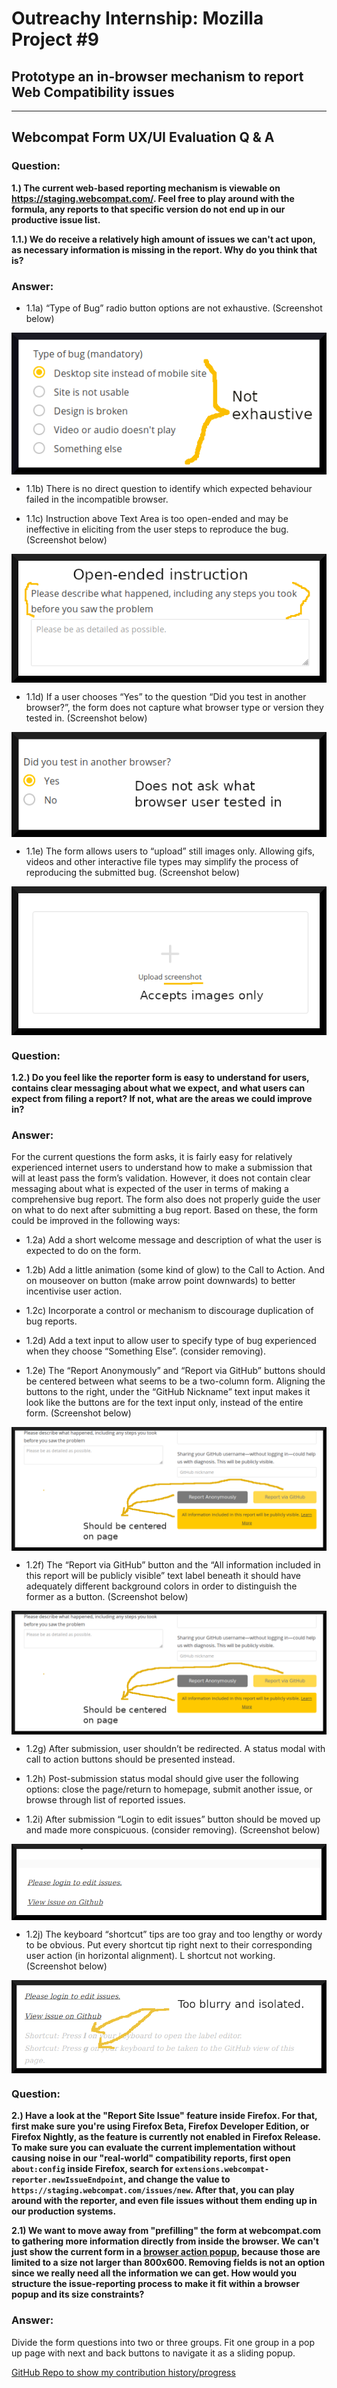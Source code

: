 # **Outreachy Internship: Mozilla Project** \#9

## **Prototype an in-browser mechanism to report Web Compatibility issues**
---

## **Webcompat Form UX/UI Evaluation Q & A**

### **Question:**

**1.) The current web-based reporting mechanism is viewable on https://staging.webcompat.com/. Feel free to play around with the formula, any reports to that specific version do not end up in our productive issue list.**

**1.1.) We do receive a relatively high amount of issues we can't act upon, as necessary information is missing in the report. Why do you think that is?**

### **Answer:**

* 1.1a) “Type of Bug” radio button options are not exhaustive. (Screenshot below)
<img align="center" src="img/1.1a.png">

* 1.1b) There is no direct question to identify which expected behaviour failed in the incompatible browser.

* 1.1c) Instruction above Text Area is too open-ended and may be ineffective in eliciting from the user steps to reproduce the bug. (Screenshot below)
<img align="center" src="img/1.1c.png">

* 1.1d) If a user chooses “Yes” to the question “Did you test in another browser?”, the form does not capture what browser type or version they tested in. (Screenshot below)
<img align="center" src="img/1.1d.png">

* 1.1e) The form allows users to “upload” still images only. Allowing gifs, videos and other interactive file types may simplify the process of reproducing the submitted bug. (Screenshot below)
<img align="center" src="img/1.1e.png">

### **Question:**

**1.2.) Do you feel like the reporter form is easy to understand for users, contains clear messaging about what we expect, and what users can expect from filing a report? If not, what are the areas we could improve in?**

### **Answer:**

For the current questions the form asks, it is fairly easy for relatively experienced internet users to understand how to make a submission that will at least pass the form’s validation. However, it does not contain clear messaging about what is expected of the user in terms of making a comprehensive bug report. The form also does not properly guide the user on what to do next after submitting a bug report. Based on these, the form could be improved in the following ways:

* 1.2a) Add a short welcome message and description of what the user is expected to do on the form.

* 1.2b) Add a little animation (some kind of glow) to the Call to Action. And on mouseover on button (make arrow point downwards) to better incentivise user action.

* 1.2c) Incorporate a control or mechanism to discourage duplication of bug reports.

* 1.2d) Add a text input to allow user to specify type of bug experienced when they choose “Something Else”. (consider removing).

* 1.2e) The “Report Anonymously” and “Report via GitHub” buttons should be centered between what seems to be a two-column form. Aligning the buttons to the right, under the “GitHub Nickname” text input makes it look like the buttons are for the text input only, instead of the entire form. (Screenshot below)
<img align="center" src="img/1.2e.png">

* 1.2f) The “Report via GitHub” button and the “All information included in this report will be publicly visible” text label beneath it should have adequately different background colors in order to distinguish the former as a button. (Screenshot below)
<img align="center" src="img/1.2e.png">
  
* 1.2g) After submission, user shouldn’t be redirected. A status modal with call to action buttons should be presented instead.

* 1.2h) Post-submission status modal should give user the following options: close the page/return to homepage, submit another issue, or browse through list of reported issues.

* 1.2i) After submission “Login to edit issues” button should be moved up and made more conspicuous. (consider removing). (Screenshot below)
<img align="center" src="img/1.2i.png">
  
* 1.2j) The keyboard “shortcut” tips are too gray and too lengthy or wordy to be obvious. Put every shortcut tip right next to their corresponding user action (in horizontal alignment). L shortcut not working. (Screenshot below)
<img align="center" src="img/1.2j.png">

### **Question:**

**2.) Have a look at the "Report Site Issue" feature inside Firefox. For that, first make sure you're using Firefox Beta, Firefox Developer Edition, or Firefox Nightly, as the feature is currently not enabled in Firefox Release. To make sure you can evaluate the current implementation without causing noise in our "real-world" compatibility reports, first open `about:config` inside Firefox, search for `extensions.webcompat-reporter.newIssueEndpoint`, and change the value to `https://staging.webcompat.com/issues/new`. After that, you can play around with the reporter, and even file issues without them ending up in our production systems.**

**2.1) We want to move away from "prefilling" the form at webcompat.com to gathering more information directly from inside the browser. We can't just show the current form in a [browser action popup](https://developer.mozilla.org/en-US/docs/Mozilla/Add-ons/WebExtensions/user_interface/Popups), because those are limited to a size not larger than 800x600. Removing fields is not an option since we really need all the information we can get. How would you structure the issue-reporting process to make it fit within a browser popup and its size constraints?**

### **Answer:**

Divide the form questions into two or three groups. Fit one group in a pop up page with next and back buttons to navigate it as a sliding popup.

[GitHub Repo to show my contribution history/progress](https://github.com/meetmuhd/owcc)